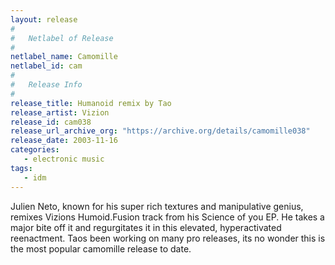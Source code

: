 ```yaml
---
layout: release
#
#   Netlabel of Release
#
netlabel_name: Camomille
netlabel_id: cam
#
#   Release Info
#
release_title: Humanoid remix by Tao
release_artist: Vizion
release_id: cam038
release_url_archive_org: "https://archive.org/details/camomille038"
release_date: 2003-11-16
categories:
   - electronic music
tags:
   - idm
---
```

Julien Neto, known for his super rich textures and manipulative genius, remixes Vizions Humoid.Fusion track from his Science of you EP. He takes a major bite off it and regurgitates it in this elevated, hyperactivated reenactment. Taos been working on many pro releases, its no wonder this is the most popular camomille release to date.

